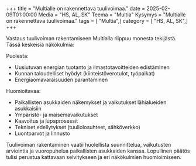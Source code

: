 +++
title = "Multialle on rakennettava tuulivoimaa."
date = 2025-02-09T01:00:00
Media = "HS, AL, SK"
Teema = "Multia"
Kysymys = "Multialle on rakennettava tuulivoimaa."
tags = [ "Multia",]
category = [ "HS, AL, SK",]
+++

Vastaus tuulivoiman rakentamiseen Multialla riippuu monesta tekijästä. Tässä keskeisiä näkökulmia:

Puolesta:
- Uusiutuvan energian tuotanto ja ilmastotavoitteiden edistäminen
- Kunnan taloudelliset hyödyt (kiinteistöverotulot, työpaikat)
- Energiaomavaraisuuden parantaminen

Huomioitavaa:
- Paikallisten asukkaiden näkemykset ja vaikutukset lähialueiden asukkaisiin
- Ympäristö- ja maisemavaikutukset
- Kaavoitus ja lupaprosessit
- Tekniset edellytykset (tuuliolosuhteet, sähköverkko)
- Luontoarvot ja linnusto

Tuulivoiman rakentaminen vaatii huolellista suunnittelua, vaikutusten arviointia ja vuoropuhelua paikallisten asukkaiden kanssa. Lopullinen päätös tulisi perustua kattavaan selvitykseen ja eri näkökulmien huomioimiseen.